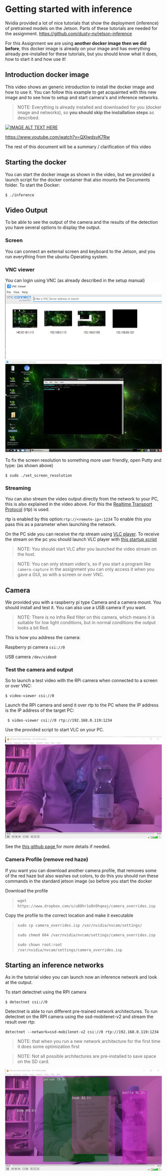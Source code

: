 # Getting started with inference

Nvidia provided a lot of nice tutorials that show the deployment (inference) of pretrained models on the Jetson. Parts of these tutorials are needed for the assignment.
https://github.com/dusty-nv/jetson-inference

For this Assignment we are using **another docker image then we did before**, this docker image is already on your image and has everything already pre-installed for these tutorials, but you should know what it does, how to start it and how use it!

## Introduction docker image

This video shows an generic introduction to install the docker image and how to use it.
You can follow this example to get acquainted with this new image and to see how to setup and start camera's and inference networks.

> NOTE: Everything is already installed and downloaded for you (docker image and networks), so **you should skip the installation steps** as described.

[![IMAGE ALT TEXT HERE](https://img.youtube.com/vi/QXIwdsyK7Rw/0.jpg)](https://www.youtube.com/watch?v=QXIwdsyK7Rw)

https://www.youtube.com/watch?v=QXIwdsyK7Rw

The rest of this document will be a summary / clarification of this video

## Starting the docker

You can start the docker image as shown in the video, but we provided a launch script for the docker container that also mounts the Documents folder. To start the Docker:

`$ ./inference`



## Video Output

To be able to see the output of the camera and the results of the detection you have several options to display the output.

### Screen

You can connect an external screen and keyboard to the Jetson, and you run everything from the ubuntu Operating system.

### VNC viewer

You can login using VNC (as already described in the setup manual)
![](Data/VNC.png)
![](Data/VNC_set_resolution.png)

To fix the screen resolution to something more user friendly, open Putty and type: (as shown above)

`$ sudo ./set_screen_resolution`


### Streaming

You can also stream the video output directly from the network to your PC, this is also explained in the video above.
For this the [Realtime Transport Protocol](https://en.wikipedia.org/wiki/Real-time_Transport_Protocol) (rtp) is used.

rtp is enabled by this option:`rtp://<remote-ip>:1234`
To enable this you pass this as a parameter when launching the network.   

On the PC side you can receive the rtp stream using [VLC player](https://www.videolan.org/vlc/index.html).
To receive the stream on the pc you should launch VLC player with [this startup script](Data/Receive_Video_Jetson.zip)

> NOTE: You should start VLC after you launched the video stream on the host.

> NOTE: You can only stream video's, so if you start a program like `camera-capture` in the assignment you can only access it when you gave a GUI, so with a screen or over VNC.


## Camera

We provided you with a raspberry pi type Camera and a camera mount. You should install and test it. You can also use a USB camera if you want.

> NOTE: There is no Infra Red filter on this camera, which means it is suitable for low light conditions, but in normal conditions the output looks a bit Red.

This is how you address the camera:

Raspberry pi camera
`csi://0`

USB camera
`/dev/video0`


### Test the camera and output

So to launch a test video with the RPi camera when connected to a screen or over VNC:

`$ video-viewer csi://0`

Launch the RPi camera and send it over rtp to the PC where the IP address is the IP address of the target PC:

` $ video-viewer csi://0 rtp://192.168.0.119:1234`

Use the provided script to start VLC on your PC.

![](Data/VLC_Stream.PNG)

See the [this github page ](
https://github.com/dusty-nv/jetson-inference/blob/9b66fbf38dcd0e81f37eb3748db3df0a221b4fa7/docs/aux-streaming.md) for more details if needed.


### Camera Profile (remove red haze)
If you want you can download another camera profile, that removes some of the red haze but also washes out colors, to do this you should run these commands in the standard jetson image (so before you start the docker

Download the profile
> `wget https://www.dropbox.com/s/u80hr1o8n9hqeaj/camera_overrides.isp`

Copy the profile to the correct location and make it executable
> `sudo cp camera_overrides.isp /var/nvidia/nvcam/settings/`
>
> `sudo chmod 664 /var/nvidia/nvcam/settings/camera_overrides.isp`
> 
> `sudo chown root:root /var/nvidia/nvcam/settings/camera_overrides.isp`


## Starting an inference networks

As in the tutorial video you can launch now an inference network and look at the output.

To start detectnet using the RPI camera

`$ detectnet csi://0`

Detectnet is able to run different pre-trained network architectures. To run detectnet on the RPI camera using the ssd-mobilenet-v2 and stream the result over rtp:

`detectnet --network=ssd-mobilenet-v2 csi://0 rtp://192.168.0.119:1234`

> NOTE: that when you run a new network architecture for the first time it does some optimization first

> NOTE: Not all possible architectures are pre-installed to save space on the SD card.

![](Data/VLC_Detection.PNG)
